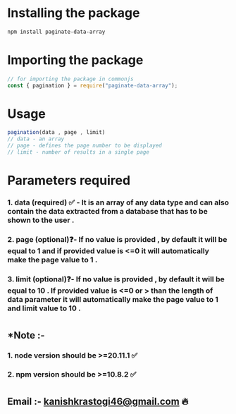 # Installing the package
```bash
npm install paginate-data-array
```

# Importing the package
```js
// for importing the package in commonjs
const { pagination } = require("paginate-data-array");
```

# Usage
```js
pagination(data , page , limit)
// data - an array
// page - defines the page number to be displayed
// limit - number of results in a single page
```

# Parameters required

### __1. data (required) ✅ -__ It is an array of any data type and can also contain the data extracted from a database that has to be shown to the user .

### __2. page (optional)❓-__ If no value is provided , by default it will be equal to 1 and if provided value is <=0 it will automatically make the page value to 1 .

### __3. limit (optional)❓-__ If no value is provided , by default it will be equal to 10 . If provided value is <=0 or > than the length of data parameter it will automatically make the page value to 1 and limit value to 10 .
# 


## *Note :-
### 1. node version should be >=20.11.1 ✅
### 2. npm version should be >=10.8.2 ✅

#  

## Email :- kanishkrastogi46@gmail.com 🔥